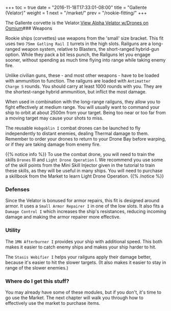+++ toc = true date = "2016-11-18T17:33:01-08:00" title = "Gallente (Velator)" weight = 1 next = "/market/" prev = "/rookie-fitting/" +++

The Gallente corvette is the Velator.<object type="image/svg+xml" data="https://o.smium.org/api/convert/119448/svg/119448-alpha-velator-wdrones.svg?privatetoken=4210567194314014720"><a href="https://o.smium.org/loadout/private/119448/4210567194314014720">View Alpha Velator w/Drones on Osmium</a></object>### Weapons

Rookie ships (corvettes) use weapons from the 'small' size bracket. This fit uses two `75mm Gatling Rail I` turrets in the high slots. Railguns are a long-ranged weapon system, relative to Blasters, the short-ranged hybrid-gun option. While they pack a bit less punch, the Railguns let you engage sooner, without spending as much time flying into range while taking enemy fire.

Unlike civilian guns, these - and most other weapons - have to be loaded with ammunition to function. The railguns are loaded with `Antimatter Charge S` rounds. You should carry at least 1000 rounds with you. They are the shortest-range hybrid ammunition, but inflict the most damage.

When used in combination with the long-range railguns, they allow you to fight effectively at medium range. You will usually want to command your ship to orbit at about 2500m from your target. Being too near or too far from a moving target may cause your shots to miss.

The reusable `Hobgoblin I` combat drones can be launched to fly independently to distant enemies, dealing Thermal damage to them. Remember to order your drones to return to your Drone Bay before warping, or if they are taking damage from enemy fire.

{{% notice info %}} To use the combat drone, you will need to train the skills `Drones` III and `Light Drone Operation` I. We recommend you use some of the skill points from the Mini Skill Injector given in the tutorial to train these skills, as they will be useful in many ships. You will need to purchase a skillbook from the Market to learn Light Drone Operation. {{% /notice %}}

### Defenses

Since the Velator is bonused for armor repairs, this fit is designed around armor. It uses a `Small Armor Repairer I` in one of the low slots. It also fits a `Damage Control I` which increases the ship's resistances, reducing incoming damage and making the armor repairer more effective.

### Utility

The `1MN Afterburner I` provides your ship with additional speed. This both makes it easier to catch enemy ships and makes your ship harder to hit.

The `Stasis Webifier I` helps your railguns apply their damage better, because it's easier to hit the slower targets. (It also makes it easier to stay in range of the slower enemies.)

### Where do I get this stuff?

You may already have some of these modules, but if you don't, it's time to go use the Market. The next chapter will walk you through how to effectively use the market to purchase items.